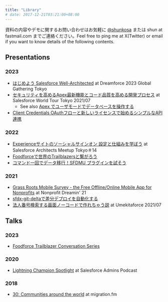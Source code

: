 ```yaml
---
title: "Library"
# date: 2017-12-21T03:21:00+08:00
---
```

資料の内容やデモに関するお問い合わせはお気軽に [@shunkosa](https://www.twitter.com/shunkosa) または shun at fastmail.com までご連絡ください。Feel free to ping me at X(Twitter) or email if you want to know details of the following contents.

## Presentations
### 2023
* [はじめよう Salesforce Well-Architected](https://docs.google.com/presentation/d/1azqLov8l9sjdbWfeo-CF3-n_rC1r8bHt2-9vV8J_5bY/edit?usp=sharing) at Dreamforce 2023 Global Gathering Tokyo
* [セキュリティを高めるApex最新機能とコード品質を高める開発プロセス](https://drive.google.com/drive/folders/1s-9uMTzcS94qObx3dKYU4aKeZqQvPk0S?ths=true) at Salesforce World Tour Tokyo 2021/07
  * See also [Apex でユーザモードでデータベースを操作する](https://qiita.com/shunkosa/items/1a1bbe25165d19b6d510)
* [Client Credentials OAuthフローと新しいライセンスで始めるシンプルなAPI連携](https://docs.google.com/presentation/d/1l9pIWeSbabllF362Q6uq_o0HzzXenQqlKyY-mPaECOI/edit?usp=sharing)

### 2022
* [Experienceサイトのソーシャルサインオン 設定と仕組みを学ぼう](https://docs.google.com/presentation/d/1EfqmrMV2DhbTASxpBdCuRlKdJOuQa9X4B0grxhAh13Y/edit?usp=sharing) at Salesforce Architects Meetup Tokyo＃14
* [Foodforceで世界のTrailblazersと繋がろう](https://docs.google.com/presentation/d/1Mo_v0rw83R9jY6F_iEBUzfZAwo4cSIBobsXMzUUK01w/edit?usp=sharing)
* [コマンド一回でデータ移行！SFDMU プラグインを試そう](https://docs.google.com/presentation/d/19Yh6FkyluJA35OQ3eo5YWC9zSYM2t50s8NKaJnBm5ds/edit?usp=sharing)

### 2021
* [Grass Roots Mobile Survey - the Free Offline/Online Mobile App for Nonprofits](https://www.youtube.com/watch?v=8-oT0hvZXJw) at Nonprofit Dreamin' 21
* [sfdx-git-deltaで差分デプロイを自動化する](https://docs.google.com/presentation/d/1GZjZnq_CFRB94Q81cUhgrC3GB6zExDwUbicvaUg3fNE/edit?usp=sharing)
* [法人番号検索する画面ノーコードで作れちゃう説](https://docs.google.com/presentation/d/19cWOLP6Esvf-5rfhyNY6q0aLnANSZ5fBUAM4gJ0yrF8/edit?usp=sharing) at Umekitaforce 2021/07

## Talks
### 2023
* [Foodforce Trailblazer Conversation Series](https://www.linkedin.com/feed/update/urn:li:activity:7135574836231196673/)

### 2020
* [Lightning Champion Spotlight](https://admin.salesforce.com/blog/2020/lightning-champion-spotlight-shun-kosaka) at Salesforce Admins Podcast

### 2018
* [30: Communities around the world](https://migration.fm/030/) at migration.fm


